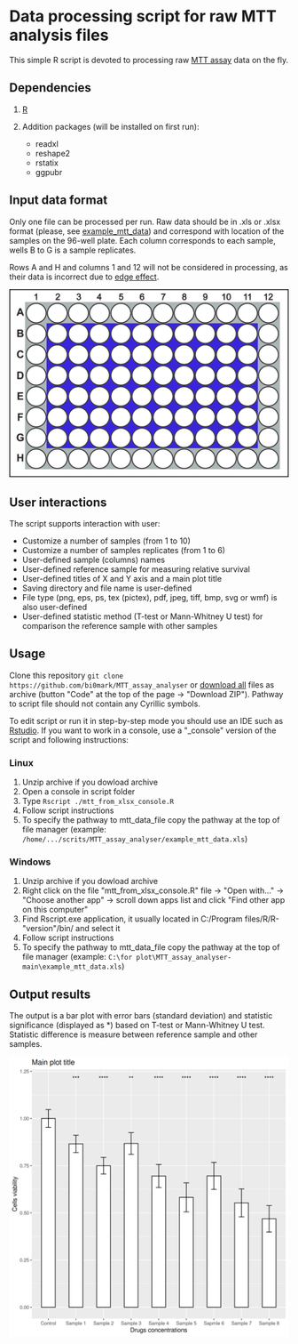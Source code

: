 # Data processing script for raw MTT analysis files

This simple R script is devoted to processing raw [MTT assay](https://en.wikipedia.org/wiki/MTT_assay) data on the fly.

## Dependencies

 1. [R](https://mirror.truenetwork.ru/CRAN/) 
 2. Addition packages (will be installed on first run):

    * readxl
    * reshape2
    * rstatix
    * ggpubr

## Input data format

Only one file can be processed per run. Raw data should be in .xls or .xlsx format (please, see [example_mtt_data](example_mtt_data.xls)) and correspond with location of the samples on the 96-well plate. Each column corresponds to each sample, wells B to G is a sample replicates. 

Rows A and H and columns 1 and 12 will not be considered in processing, as their data is incorrect due to [edge effect](https://www.researchgate.net/publication/341902684_Evaluation_of_plate_edge_effects_in_in-vitro_cell_based_assay).

![](96_well_plate.jpg)

## User interactions

The script supports interaction with user:

  * Customize a number of samples (from 1 to 10)
  * Customize a number of samples replicates (from 1 to 6)
  * User-defined sample (columns) names
  * User-defined reference sample for measuring relative survival
  * User-defined titles of X and Y axis and a main plot title
  * Saving directory and file name is user-defined
  * File type (png, eps, ps, tex (pictex), pdf, jpeg, tiff, bmp, svg or wmf) is also user-defined
  * User-defined statistic method (T-test or Mann-Whitney U test) for comparison the reference sample with other samples
  
## Usage

  Clone this repository `git clone https://github.com/bi0mark/MTT_assay_analyser` or [download all](https://github.com/bi0mark/MTT_assay_analyser/archive/refs/heads/main.zip) files as archive (button "Code" at the top of the page -> "Download ZIP"). Pathway to script file should not contain any Cyrillic symbols. 
  
  To edit script or run it in step-by-step mode you should use an IDE such as [Rstudio](https://www.rstudio.com/). If you want to work in a console, use a "\_console" version of the script and following instructions:

### Linux

  1. Unzip archive if you dowload archive
  2. Open a console in script folder
  3. Type `Rscript ./mtt_from_xlsx_console.R`
  4. Follow script instructions
  5. To specify the pathway to mtt_data_file copy the pathway at the top of file manager (example: `/home/.../scrits/MTT_assay_analyser/example_mtt_data.xls`)
  
### Windows

  1. Unzip archive if you dowload archive
  2. Right click on the file "mtt_from_xlsx_console.R" file -> "Open with..." -> "Choose another app" -> scroll down apps list and click "Find other app on this computer"
  3. Find Rscript.exe application, it usually located in C:/Program files/R/R-"version"/bin/ and select it
  4. Follow script instructions
  5. To specify the pathway to mtt_data_file copy the pathway at the top of file manager (example: `C:\for plot\MTT_assay_analyser-main\example_mtt_data.xls`)

## Output results
The output is a bar plot with error bars (standard deviation) and statistic significance (displayed as \*) based on T-test or Mann-Whitney U test. Statistic difference is measure between reference sample and other samples.

![](plot)
